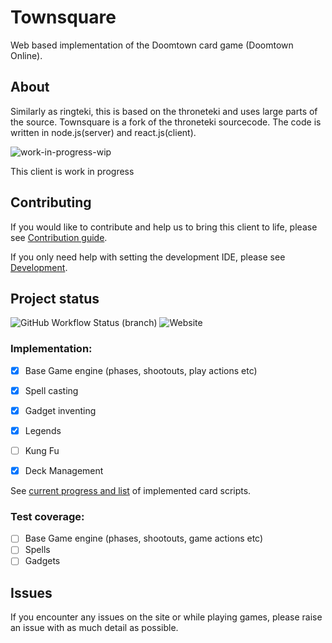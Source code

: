 # Townsquare

Web based implementation of the Doomtown card game (Doomtown Online).

## About

Similarly as ringteki, this is based on the throneteki and uses large parts of the source. 
Townsquare is a fork of the throneteki sourcecode. The code is written in node.js(server) and react.js(client).  

![work-in-progress-wip](https://user-images.githubusercontent.com/10244559/111921254-edd64400-8a93-11eb-8efe-ca8707217470.png)

This client is work in progress

## Contributing

If you would like to contribute and help us to bring this client to life, please see [Contribution guide](https://github.com/townteki/townsquare/blob/master/docs/contributing.md).

If you only need help with setting the development IDE, please see [Development](https://github.com/townteki/townsquare/blob/master/docs/contributing.md#Development).

## Project status
![GitHub Workflow Status (branch)](https://img.shields.io/github/workflow/status/townteki/townsquare/Node.js%20CI/master?style=plastic)
![Website](https://img.shields.io/website?down_message=offline&style=plastic&up_message=online&url=https%3A%2F%2Fimg.shields.io%2Fwebsite%2Fhttps%2Fdev.doomtown.us%2Fplay)

### Implementation:

- [x] Base Game engine (phases, shootouts, play actions etc) 
- [x] Spell casting
- [x] Gadget inventing
- [x] Legends

- [ ] Kung Fu
- [x] Deck Management

See [current progress and list](https://github.com/townteki/townsquare/blob/master/docs/cardpool-status.md) of implemented card scripts.

### Test coverage:
- [ ] Base Game engine (phases, shootouts, game actions etc) 
- [ ] Spells
- [ ] Gadgets

## Issues
If you encounter any issues on the site or while playing games, please raise an issue with as much detail as possible.

